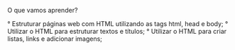 O que vamos aprender?

° Estruturar páginas web com HTML utilizando as tags html, head e body;
° Utilizar o HTML para estruturar textos e títulos;
° Utilizar o HTML para criar listas, links e adicionar imagens;
	
